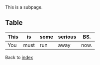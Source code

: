 This is a subpage.


## Table
| This | is   | some | serious | BS.  |
|------|------|------|---------|------|
| You  | must | run  | away    | now. |


Back to [index](index.md)